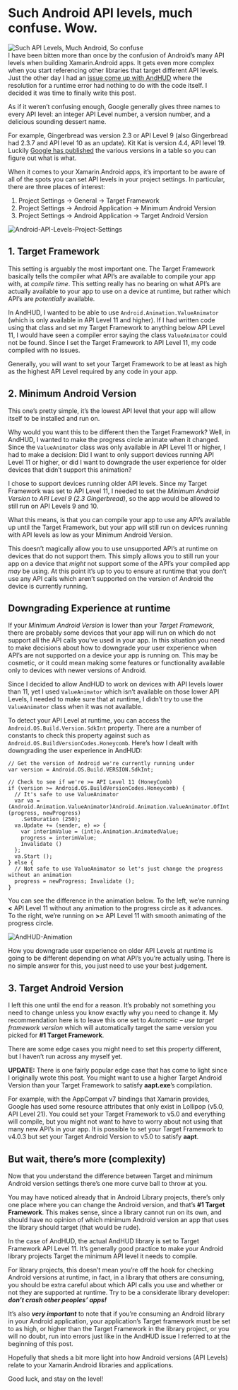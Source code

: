 # Such Android API levels, much confuse. Wow.

![Such API Levels, Much Android, So confuse](https://cdn.hashnode.com/res/hashnode/image/upload/v1666361441936/BAtW7iix5.png)  
I have been bitten more than once by the confusion of Android’s many API levels when building Xamarin.Android apps. It gets even more complex when you start referencing other libraries that target different API levels. Just the other day I had an [issue come up with AndHUD](https://github.com/Redth/AndHUD/issues/9) where the resolution for a runtime error had nothing to do with the code itself. I decided it was time to finally write this post.

As if it weren’t confusing enough, Google generally gives three names to every API level: an integer API Level number, a version number, and a delicious sounding dessert name.

For example, Gingerbread was version 2.3 or API Level 9 (also Gingerbread had 2.3.7 and API level 10 as an update). Kit Kat is version 4.4, API level 19. Luckily [Google has published](http://developer.android.com/guide/topics/manifest/uses-sdk-element.html) the various versions in a table so you can figure out what is what.

When it comes to your Xamarin.Android apps, it’s important to be aware of all of the spots you can set API levels in your project settings. In particular, there are three places of interest:

1.  Project Settings -> General -> Target Framework
2.  Project Settings -> Android Application -> Minimum Android Version
3.  Project Settings -> Android Application -> Target Android Version

![Android-API-Levels-Project-Settings](https://cdn.hashnode.com/res/hashnode/image/upload/v1666361443443/9OHsIZ8O_.png)

1\. Target Framework
--------------------

This setting is arguably the most important one. The Target Framework basically tells the compiler what API’s are available to compile your app with, at _compile time_. This setting really has no bearing on what API’s are actually available to your app to use on a device at runtime, but rather which API’s are _potentially_ available.

In AndHUD, I wanted to be able to use `Android.Animation.ValueAnimator` (which is only available in API Level 11 and higher). If I had written code using that class and set my Target Framework to anything below API Level 11, I would have seen a compiler error saying the class `ValueAnimator` could not be found. Since I set the Target Framework to API Level 11, my code compiled with no issues.

Generally, you will want to set your Target Framework to be at least as high as the highest API Level required by any code in your app.

2\. Minimum Android Version
---------------------------

This one’s pretty simple, it’s the lowest API level that your app will allow itself to be installed and run on.

Why would you want this to be different then the Target Framework? Well, in AndHUD, I wanted to make the progress circle animate when it changed. Since the `ValueAnimator` class was only available in API Level 11 or higher, I had to make a decision: Did I want to only support devices running API Level 11 or higher, or did I want to downgrade the user experience for older devices that didn’t support this animation?

I chose to support devices running older API levels. Since my Target Framework was set to API Level 11, I needed to set the _Minimum Android Version_ to _API Level 9 (2.3 Gingerbread)_, so the app would be allowed to still run on API Levels 9 and 10.

What this means, is that you can compile your app to use any API’s available up until the Target Framework, but your app will still run on devices running with API levels as low as your Minimum Android Version.

This doesn’t magically allow you to use unsupported API’s at runtime on devices that do not support them. This simply allows you to still run your app on a device that _might_ not support some of the API’s your compiled app _may_ be using. At this point it’s up to you to ensure at runtime that you don’t use any API calls which aren’t supported on the version of Android the device is currently running.

Downgrading Experience at runtime
---------------------------------

If your _Minimum Android Version_ is lower than your _Target Framework_, there are probably some devices that your app will run on which do not support all the API calls you’ve used in your app. In this situation you need to make decisions about how to downgrade your user experience when API’s are not supported on a device your app is running on. This may be cosmetic, or it could mean making some features or functionality available only to devices with newer versions of Android.

Since I decided to allow AndHUD to work on devices with API levels lower than 11, yet I used `ValueAnimator` which isn’t available on those lower API Levels, I needed to make sure that at runtime, I didn’t try to use the `ValueAnimator` class when it was not available.

To detect your API Level at runtime, you can access the `Android.OS.Build.Version.SdkInt` property. There are a number of constants to check this property against such as `Android.OS.BuildVersionCodes.Honeycomb`. Here’s how I dealt with downgrading the user experience in AndHUD:

    // Get the version of Android we're currently running under
    var version = Android.OS.Build.VERSION.SdkInt;
    
    // Check to see if we're >= API Level 11 (HoneyComb)
    if (version >= Android.OS.BuildVersionCodes.Honeycomb) { 
      // It's safe to use ValueAnimator
      var va = (Android.Animation.ValueAnimator)Android.Animation.ValueAnimator.OfInt (progress, newProgress)
        .SetDuration (250);
      va.Update += (sender, e) => {
        var interimValue = (int)e.Animation.AnimatedValue;
        progress = interimValue;
        Invalidate ()
      };
      va.Start ();
    } else {
      // Not safe to use ValueAnimator so let's just change the progress without an animation
      progress = newProgress; Invalidate ();
    }
    

You can see the difference in the animation below. To the left, we’re running **<** API Level 11 without any animation to the progress circle as it advances. To the right, we’re running on **\>=** API Level 11 with smooth animating of the progress circle.

![AndHUD-Animation](https://cdn.hashnode.com/res/hashnode/image/upload/v1666361444897/gtZ6aDwaN.gif)

How you downgrade user experience on older API Levels at runtime is going to be different depending on what API’s you’re actually using. There is no simple answer for this, you just need to use your best judgement.

3\. Target Android Version
--------------------------

I left this one until the end for a reason. It’s probably not something you need to change unless you know exactly why you need to change it. My recommendation here is to leave this one set to _Automatic – use target framework version_ which will automatically target the same version you picked for **#1 Target Framework**.

There are some edge cases you might need to set this property different, but I haven’t run across any myself yet.

**UPDATE:** There is one fairly popular edge case that has come to light since I originally wrote this post. You might want to use a higher Target Android Version than your Target Framework to satisfy **aapt.exe**’s compilation.

For example, with the AppCompat v7 bindings that Xamarin provides, Google has used some resource attributes that only exist in Lollipop (v5.0, API Level 21). You could set your Target Framework to v5.0 and everything will compile, but you might not want to have to worry about not using that many new API’s in your app. It is possible to set your Target Framework to v4.0.3 but set your Target Android Version to v5.0 to satisfy **aapt**.

But wait, there’s more (complexity)
-----------------------------------

Now that you understand the difference between Target and minimum Android version settings there’s one more curve ball to throw at you.

You may have noticed already that in Android Library projects, there’s only one place where you can change the Android version, and that’s **#1 Target Framework**. This makes sense, since a library cannot run on its own, and should have no opinion of which minimum Android version an app that uses the library should target (that would be rude).

In the case of AndHUD, the actual AndHUD library is set to Target Framework API Level 11. It’s generally good practice to make your Android library projects Target the minimum API level it needs to compile.

For library projects, this doesn’t mean you’re off the hook for checking Android versions at runtime, in fact, in a library that others are consuming, you should be extra careful about which API calls you use and whether or not they are supported at runtime. Try to be a considerate library developer: _**don’t crash other peoples’ apps!**_

It’s also _**very important**_ to note that if you’re consuming an Android library in your Android application, your application’s Target framework must be set to as high, or higher than the Target Framework in the library project, or you will no doubt, run into errors just like in the AndHUD issue I referred to at the beginning of this post.

Hopefully that sheds a bit more light into how Android versions (API Levels) relate to your Xamarin.Android libraries and applications.

Good luck, and stay on the level!